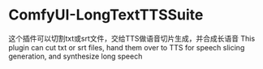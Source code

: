# ComfyUI-LongTextTTSSuite
这个插件可以切割txt或srt文件，交给TTS做语音切片生成，并合成长语音 This plugin can cut txt or srt files, hand them over to TTS for speech slicing generation, and synthesize long speech
